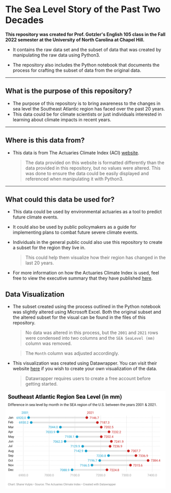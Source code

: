 # The Sea Level Story of the Past Two Decades
**This repository was created for Prof. Gotzler's English 105 class in the Fall 2022 semester at the University of North Carolina at Chapel Hill.**

- It contains the raw data set and the subset of data that was created by manipulating the raw data using Python3.

- The repository also includes the Python notebook that documents the process for crafting the subset of data from the original data.

---

## What is the purpose of this repository?
- The purpose of this repository is to bring awareness to the changes in sea level the Southeast Atlantic region has faced over the past 20 years.
- This data could be for climate scientists or just individuals interested in learning about climate impacts in recent years.

---

## Where is this data from?
- This data is from The Actuaries Climate Index (ACI) [website](https://actuariesclimateindex.org/data/).

  >The data provided on this website is formatted differently than the data provided in this repository, but no values were altered. This was done to ensure the data could be easily displayed and referenced when manipulating it with Python3.

---

## What could this data be used for?
- This data could be used by environmental actuaries as a tool to predict future climate events.
- It could also be used by public policymakers as a guide for implementing plans to combat future severe climate events.
- Individuals in the general public could also use this repository to create a subset for the region they live in.

  >This could help them visualize how their region has changed in the last 20 years.
  
- For more information on how the Actuaries Climate Index is used, feel free to view the executive summary that they have published [here](https://actuariesclimateindex.org/wp-content/uploads/2016/04/ACI.ExecutiveSummary5.18.pdf).

## Data Visualization
- The subset created using the process outlined in the Python notebook was slightly altered using Microsoft Excel. Both the original subset and the altered subset for the visual can be found in the files of this repository.

  >No data was altered in this process, but the `2001` and `2021` rows were condensed into two columns and the `SEA SeaLevel (mm)` column was removed.

  >The `Month` column was adjusted accordingly.
  
- This visualization was created using Datawrapper. You can visit their website [here](https://www.datawrapper.de/) if you wish to create your own visualization of the data.

  >Datawrapper requires users to create a free account before getting started.

![Southeast Atlantic Region Sea Level (in mm) Visual](Visualization/visualization-southeast-atlantic-region-sea-level-in-mm-.png)
